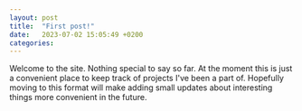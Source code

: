 ```yaml
---
layout: post
title:  "First post!"
date:   2023-07-02 15:05:49 +0200
categories: 
---
```

Welcome to the site. Nothing special to say so far. At the moment this is just a convenient place to keep track of projects I've been a part of. Hopefully moving to this format will make adding small updates about interesting things more convenient in the future. 

